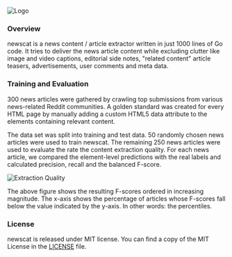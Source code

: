 ![Logo](https://raw.github.com/slyrz/newscat/master/img/newscat_logo.png)

### Overview

newscat is a news content / article extractor written in just 1000
lines of Go code. It tries to deliver the news article content while
excluding clutter like image and video captions, editorial side notes,
"related content" article teasers, advertisements, user comments and meta
data.

### Training and Evaluation

300 news articles were gathered by crawling top submissions from
various news-related Reddit communities.
A golden standard was created for every HTML page by manually adding a custom
HTML5 data attribute to the elements containing relevant content.

The data set was split into training and test data.
50 randomly chosen news articles were used to train newscat. The remaining
250 news articles were used to evaluate the rate the content
extraction quality.
For each news article, we compared the element-level predictions
with the real labels and calculated precision, recall and the balanced F-score.

![Extraction Quality](https://github.com/slyrz/newscat/raw/master/img/newscat_plot.png)

The above figure shows the resulting F-scores ordered in increasing magnitude.
The x-axis shows the percentage of articles whose F-scores fall below the
value indicated by the y-axis. In other words: the percentiles.

### License

newscat is released under MIT license.
You can find a copy of the MIT License in the [LICENSE](./LICENSE) file.

